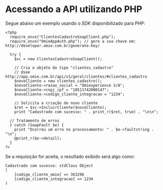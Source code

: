 
# Acessando a API utilizando PHP

Segue abaixo um exemplo usando o *SDK* disponibilizado para PHP:

    <?php  
      require_once("ClientesCadastroSoapClient.php");  
      require_once("OmieAppAuth.php"); // gere a sua chave em: http://developer.omie.com.br/generate-key/ 
    
      try { 
        $sc = new ClientesCadastroSoapClient(); 
       
        // Cria o objeto do tipo "clientes_cadastro"  
        // @see http://app.omie.com.br/api/v1/geral/clientes/#clientes_cadastro  
        $novoCliente = new clientes_cadastro();  
        $novoCliente->razao_social = "Omiexperience S/A";  
        $novoCliente->cnpj_cpf = "18511742000147";  
        $novoCliente->codigo_cliente_integracao = "1234";  
                
        // Solicita a criação do novo cliente  
        $ret = $sc->IncluirCliente($novoCliente); 
        print "Cadastrado com sucesso: " . print_r($ret, true) . "\n\n"; 
    
      // Tratamento de erros 
      } catch (SoapFault $e) { 
        print "Ocorreu um erro no processamento: " . $e->faultstring . "\n"; 
        @print_r($e->detail); 
      } 
    ?> 

Se a requisição for aceita, o resultado exibido será algo como:

    Cadastrado com sucesso: stdClass Object 
    ( 
        [codigo_cliente_omie] => 363296 
        [codigo_cliente_integracao] => 1234 
    )
